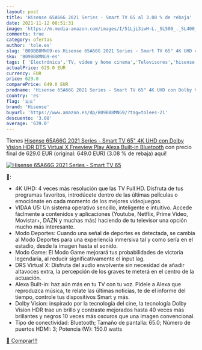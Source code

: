 ```yaml
---
layout: post
title: 'Hisense 65A66G 2021 Series - Smart TV 65 al 3.08 % de rebaja'
date: 2021-11-12 08:51:31
image: 'https://m.media-amazon.com/images/I/51LjL3iwH-L._SL500_._SL400_.jpg'
comments: true
category: ofertas
author: 'tole.es'
slug: 'B09BB8MNG9-es Hisense 65A66G 2021 Series - Smart TV 65" 4K UHD con Dolby...'
sku: 'B09BB8MNG9-es'
tags: [ 'Electrónica','TV, vídeo y home cinema','Televisores','hisense','smart','tv', ]
actualPrice: 629.0 EUR
currency: EUR
price: 629.0
comparePrice: 649.0 EUR
prodname: 'Hisense 65A66G 2021 Series - Smart TV 65" 4K UHD con Dolby Vision HDR  DTS Virtual X  Freeview Play  Alexa Built-in  Bluetooth'
country: 'es'
flag: '🇪🇸'
brand: 'Hisense'
buyurl: 'https://www.amazon.es/dp/B09BB8MNG9/?tag=tolees-21'
descuento: '3.08'
average: '639.0'
---
```


Tienes [Hisense 65A66G 2021 Series - Smart TV 65" 4K UHD con Dolby Vision HDR  DTS Virtual X  Freeview Play  Alexa Built-in  Bluetooth](https://www.amazon.es/dp/B09BB8MNG9/?tag=tolees-21) con precio final de  629.0 EUR (original: 649.0 EUR) (3.08 %  de rebaja) aqui!

[![Hisense 65A66G 2021 Series - Smart TV 65](https://m.media-amazon.com/images/I/51LjL3iwH-L._SL500_._SL400_.jpg)](https://www.amazon.es/dp/B09BB8MNG9/?tag=tolees-21)

🔎:

- 4K UHD: 4 veces más resolución que las TV Full HD. Disfruta de tus programas favoritos, introdúcete dentro de las últimas películas o emociónate en cada momento de los mejores videojuegos.
- VIDAA U5: Un sistema operativo sencillo, inteligente e intuitivo. Accede fáclmente a contenidos y aplicaciones (Youtube, Netflix, Prime Video, Movistar+, DAZN y muchas más) haciendo de tu televisor una opción mucho más interesante.
- Modo Deportes: Cuando una señal de deportes es detectada, se cambia al Modo Deportes para una experiencia inmersiva tal y como sería en el estadio, desde la imagen hasta el sonido.
- Modo Game: El Modo Game mejorará tus probabilidades de victoria legendaria, al reducir significativamente el input lag.
- DRS Virtual X: Disfruta del audio envolvente sin necesidad de añadir altavoces extra, la percepción de los graves te meterá en el centro de la actuación.
- Alexa Built-in: haz aún más en tu TV con tu voz. Pídele a Alexa que reproduzca música, te relate las últimas noticias, te de el informe del tiempo, controle tus dispositivos Smart y más.
- Dolby Vision: inspirado por la tecnología del cine, la tecnología Dolby Vision HDR trae un brillo y contraste mejorados hasta 40 veces más brillantes y negros 10 veces más oscuros que una imagen convencional.
- Tipo de conectividad: Bluetooth; Tamaño de pantalla: 65.0; Número de puertos HDMI: 3; Potencia (W): 150.0 watts

[🛒 Comprar!!!](https://www.amazon.es/dp/B09BB8MNG9/?tag=tolees-21)
